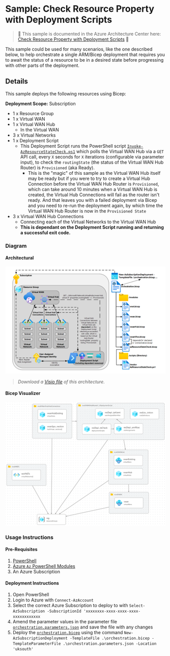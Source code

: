 # Sample: Check Resource Property with Deployment Scripts

> 📄 This sample is documented in the Azure Architecture Center here: [Check Resource Property with Deployment Scripts](https://learn.microsoft.com/azure/architecture/guide/devops/deployment-scripts-property-check) 📄

This sample could be used for many scenarios, like the one described below, to help orchestrate a single ARM/Bicep deployment that requires you to await the status of a resource to be in a desired state before progressing with other parts of the deployment.

## Details

This sample deploys the following resources using Bicep:

**Deployment Scope:** Subscription

- 1 x Resource Group
- 1 x Virtual WAN
- 1 x Virtual WAN Hub
  - In the Virtual WAN
- 3 x Virtual Networks
- 1 x Deployment Script
  - This Deployment Script runs the PowerShell script [`Invoke-AzResourceStateCheck.ps1`](scripts/Invoke-AzResourceStateCheck.ps1) which polls the Virtual WAN Hub via a `GET` API call, every `X` seconds for `X` iterations (configurable via parameter input), to check the `routingState` (the status of the Virtual WAN Hub Router) is `Provisioned` (aka Ready).
    - This is the "magic" of this sample as the Virtual WAN Hub itself may be ready but if you were to try to create a Virtual Hub Connection before the Virtual WAN Hub Router is `Provisioned`, which can take around 10 minutes when a Virtual WAN Hub is created, the Virtual Hub Connections will fail as the router isn't ready. And that leaves you with a failed deployment via Bicep and you need to re-run the deployment again, by which time the Virtual WAN Hub Router is now in the `Provisioned State`
- 3 x Virtual WAN Hub Connections
  - Connecting each of the Virtual Networks to the Virtual WAN Hub
  - **This is dependant on the Deployment Script running and returning a successful exit code.**

### Diagram

#### Architectural

![Architecture Diagram](img/deployment-scripts-property-check.png)

> *Download a [Visio file](img/deployment-script-property-check.vsdx) of this architecture.*

#### Bicep Visualizer

![Bicep Visualizer Output](img/bicep-visualizer.png)

### Usage Instructions

#### Pre-Requisites

1. [PowerShell](https://learn.microsoft.com/powershell/scripting/install/installing-powershell)
2. [Azure `Az` PowerShell Modules](https://learn.microsoft.com/powershell/azure/install-az-ps)
3. An Azure Subscription

#### Deployment Instructions

1. Open PowerShell
2. Login to Azure with `Connect-AzAccount`
3. Select the correct Azure Subscription to deploy to with `Select-AzSubscription -SubscriptionId 'xxxxxxxx-xxxx-xxxx-xxxx-xxxxxxxxxxxx`
4. Amend the parameter values in the parameter file [`orchestration.parameters.json`](orchestration.parameters.json) and save the file with any changes
5. Deploy the [`orchestration.bicep`](orchestration.bicep) using the command `New-AzSubscriptionDeployment -TemplateFile .\orchestration.bicep -TemplateParameterFile .\orchestration.parameters.json -Location 'uksouth'`
